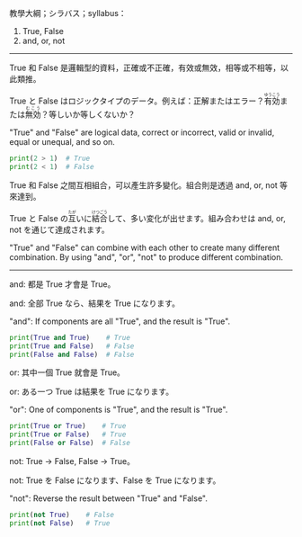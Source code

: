 教學大綱；シラバス；syllabus：
1. True, False
2. and, or, not

---

True 和 False 是邏輯型的資料，正確或不正確，有效或無效，相等或不相等，以此類推。

True と False はロジックタイプのデータ。例えば：正解またはエラー？<ruby>有効<rt>ゆうこう</rt></ruby>または<ruby>無効<rt>むこう</rt></ruby>？等しいか等しくないか？

"True" and "False" are logical data, correct or incorrect, valid or invalid, equal or unequal, and so on.

```python
print(2 > 1)  # True
print(2 < 1)  # False
```

True 和 False 之間互相組合，可以產生許多變化。組合則是透過 and, or, not 等來達到。

True と False の<ruby>互<rt>たが</rt></ruby>いに<ruby>結合<rt>けつごう</rt></ruby>して、多い変化が出せます。組み合わせは and, or, not を通じて達成されます。

"True" and "False" can combine with each other to create many different combination. By using "and", "or", "not" to produce different combination.

---

and: 都是 True 才會是 True。

and: 全部 True なら、結果を True になります。

"and": If components are all "True", and the result is "True".

```python
print(True and True)    # True
print(True and False)   # False
print(False and False)  # False
```

or: 其中一個 True 就會是 True。

or: ある一つ True は結果を True になります。

"or": One of components is "True", and the result is "True".

```python
print(True or True)    # True
print(True or False)   # True
print(False or False)  # False
```

not: True → False, False → True。

not: True を False になります、False を True になります。

"not": Reverse the result between "True" and "False".

```python
print(not True)    # False
print(not False)   # True
```